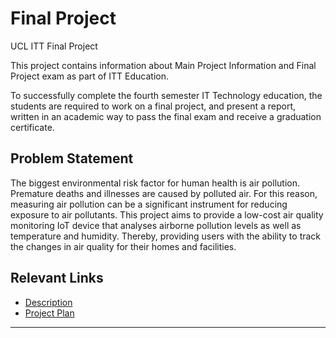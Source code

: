 # Final Project

UCL ITT Final Project

This project contains information about Main Project Information and Final Project exam as part of ITT Education.

To successfully complete the fourth semester IT Technology education, the students are required to work on a final project, and present a report, written in an academic way to pass the final exam and receive a graduation certificate.

## Problem Statement

The biggest environmental risk factor for human health is air pollution. Premature deaths and illnesses are caused by polluted air. For this reason, measuring air pollution can be a significant instrument for reducing exposure to air pollutants. This project aims to provide a low-cost air quality monitoring IoT device that analyses airborne pollution levels as well as temperature and humidity. Thereby, providing users with the ability to track the changes in air quality for their homes and facilities.

## Relevant Links

- [Description](#!)
- [Project Plan](#!)

***

